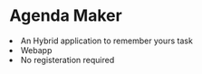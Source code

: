 # Agenda Maker 
<li> An Hybrid application to remember yours task<br>
<li> Webapp
<li> No registeration required
